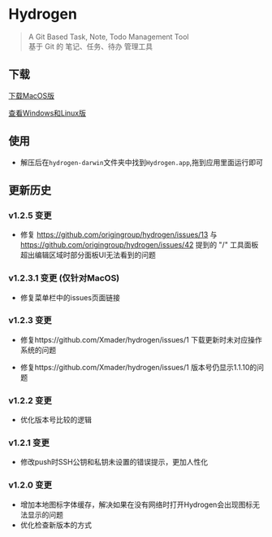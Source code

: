 # Hydrogen

> A Git Based Task, Note, Todo Management Tool<br>
基于 Git 的 笔记、任务、待办 管理工具

## 下载

[下载MacOS版](https://xmader.oss-cn-shanghai.aliyuncs.com/hydrogen-darwin.zip)

[查看Windows和Linux版](https://github.com/Xmader/hydrogen)

## 使用

* 解压后在`hydrogen-darwin`文件夹中找到`Hydrogen.app`,拖到应用里面运行即可

## 更新历史

### v1.2.5 变更

* 修复 https://github.com/origingroup/hydrogen/issues/13 与 https://github.com/origingroup/hydrogen/issues/42 提到的 "/" 工具面板超出编辑区域时部分面板UI无法看到的问题

### v1.2.3.1 变更 (仅针对MacOS)

* 修复菜单栏中的issues页面链接

### v1.2.3 变更

* 修复https://github.com/Xmader/hydrogen/issues/1 下载更新时未对应操作系统的问题

* 修复https://github.com/Xmader/hydrogen/issues/1 版本号仍显示1.1.10的问题

<!-- 每次更改版本号需要在Hydrogen.app\Contents\Info.plist中同步更改 -->

### v1.2.2 变更

* 优化版本号比较的逻辑

### v1.2.1 变更

* 修改push时SSH公钥和私钥未设置的错误提示，更加人性化

### v1.2.0 变更

* 增加本地图标字体缓存，解决如果在没有网络时打开Hydrogen会出现图标无法显示的问题
* 优化检查新版本的方式
